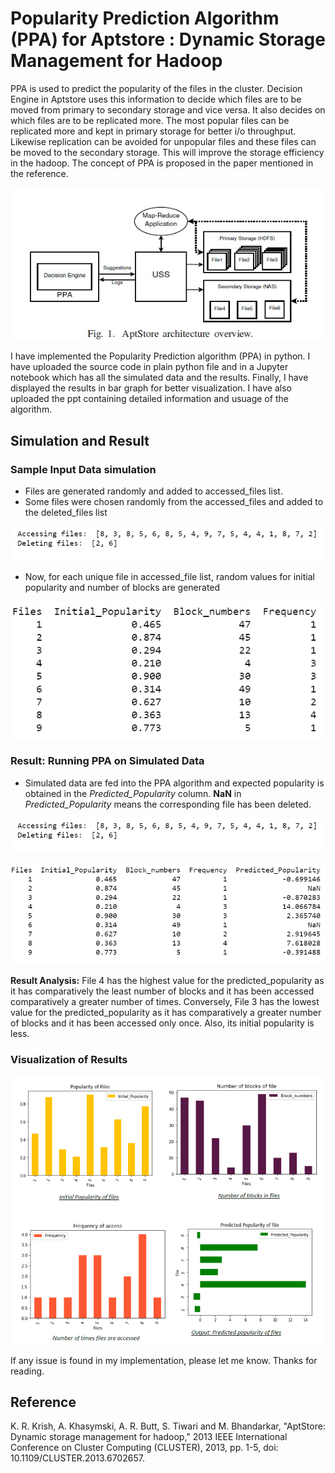 # Popularity Prediction Algorithm (PPA) for Aptstore : Dynamic Storage Management for Hadoop
PPA is used to predict the popularity of the files in the cluster. Decision Engine in Aptstore uses this information to decide which files are to be moved from primary to secondary storage and vice versa. It also decides on which files are to be replicated more. The most popular files can be replicated more and kept in primary storage for better i/o throughput. Likewise replication can be avoided for unpopular files and these files can be moved to the secondary storage. This will improve the storage efficiency in the hadoop. The concept of PPA is proposed in the paper mentioned in the reference. 

<p align="center">
    <img src="images/aptstore_architecture.jpg" alt="aptstore architecture overview" />
</p>


I have implemented the Popularity Prediction algorithm (PPA) in python. I have uploaded the source code in plain python file and in a Jupyter notebook which has all the simulated data and the results. Finally, I have displayed the results in bar graph for better visualization. I have also uploaded the ppt containing detailed information and usuage of the algorithm.

## Simulation and Result

### Sample Input Data simulation 
- Files are generated randomly and added to accessed_files list. 
- Some files were chosen randomly from the accessed_files and added to the deleted_files list
<p align="center">
    <img src="images/accessed_deleted_files.png" alt="accessed/deleted files" />
</p>


- Now, for each unique file in accessed_file list, random values for initial popularity and number of blocks are generated
<p align="center">
    <img src="images/input.png" alt="sample input" />
</p>

### Result: Running PPA on Simulated Data
- Simulated data are fed into the PPA algorithm and expected popularity is obtained in the *Predicted_Popularity* column. **NaN** in *Predicted_Popularity* means the corresponding file has been deleted.
<p align="center">
    <img src="images/accessed_deleted_files.png" alt="accessed/deleted files" />
</p>
<p align="center">
    <img src="images/output.png" alt="output" />
</p>

**Result Analysis:** File 4 has the highest value for the predicted_popularity as it has comparatively the least number of blocks and it has been accessed comparatively a greater number of times. Conversely, File 3 has the lowest value for the predicted_popularity as it has comparatively a greater number of blocks and it has been accessed only once. Also, its initial popularity is less.

### Visualization of Results

<p align="center">
    <img src="images/output_graph.png" alt="Output graph" />    
</p>




If any issue is found in my implementation, please let me know. Thanks for reading.

## Reference
K. R. Krish, A. Khasymski, A. R. Butt, S. Tiwari and M. Bhandarkar, "AptStore: Dynamic storage management for hadoop," 2013 IEEE International Conference on Cluster Computing (CLUSTER), 2013, pp. 1-5, doi: 10.1109/CLUSTER.2013.6702657.

